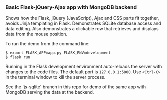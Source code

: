 ### Basic Flask-jQuery-Ajax app with MongoDB backend

Shows how the Flask, jQuery (JavaScript), Ajax and CSS parts fit together, avoids Jinja templating in Flask. Demonstrates SQLite database access and data editing. Also demonstrates a clickable row that retrieves and displays data from the mouse position.

To run the demo from the command line:  

`$ export FLASK_APP=app.py FLASK_ENV=development`  
`$ flask run`  

Running in the Flask development environment auto-reloads the server with changes to the code files. The default port is `127.0.0.1:5000`. Use `<Ctrl-C>` in the terminal window to kill the server process.  

See the 'js-sqlite' branch in this repo for demo of the same app with MongoDB serving the data at the backend.
